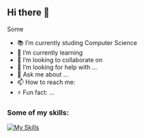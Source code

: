 ## Hi there 👋
<!--
**DesireeAv/DesireeAv** is a ✨ _special_ ✨ repository because its `README.md` (this file) appears on your GitHub profile.

Here are some ideas to get you started:

- 🔭 I’m currently working on ...
- 🌱 I’m currently learning ...
- 👯 I’m looking to collaborate on ...
- 🤔 I’m looking for help with ...
- 💬 Ask me about ...
- 📫 How to reach me: ...
- 😄 Pronouns: ...
- ⚡ Fun fact: ...
--> Some 
- 📚 I’m currently studing Computer Science
- 🌱 I’m currently learning 
- 👯 I’m looking to collaborate on 
- 🤔 I’m looking for help with ...
- 💬 Ask me about ...
- 📫 How to reach me: 
- ⚡ Fun fact: ...

### Some of my skills:
[![My Skills](https://skillicons.dev/icons?i=cpp,c,java,git,github,python,gradle)](https://skillicons.dev)
